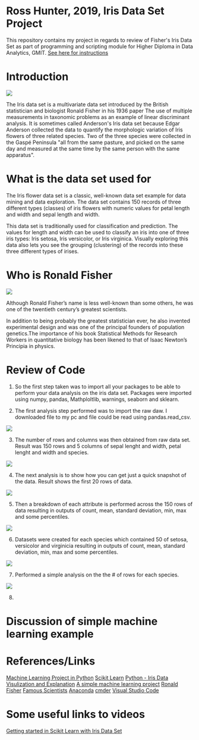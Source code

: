 # Ross Hunter, 2019, Iris Data Set Project

This repository contains my project in regards to review of Fisher's Iris Data Set as part of programming and scripting module for Higher Diploma in Data Analytics, GMIT.
[See here for instructions](https://github.com/ianmcloughlin/project-pands/raw/master/project.pdf)


# Introduction

![](Iris-image.PNG)




The Iris data set is a multivariate data set introduced by the British statistician and biologist Ronald Fisher in his 1936 paper The use of multiple measurements in taxonomic problems as an example of linear discriminant analysis. It is sometimes called Anderson's Iris data set because Edgar Anderson collected the data to quantify the morphologic variation of Iris flowers of three related species. Two of the three species were collected in the Gaspé Peninsula "all from the same pasture, and picked on the same day and measured at the same time by the same person with the same apparatus".


# What is the data set used for

The Iris flower data set is a classic, well-known data set example for data mining and data exploration. The data set contains 150 records of three different types (classes) of iris flowers with numeric values for petal length and width and sepal length and width.

This data set is traditionally used for classification and prediction. The values for length and width can be used to classify an iris into one of three iris types: Iris setosa, Iris versicolor, or Iris virginica. Visually exploring this data also lets you see the grouping (clustering) of the records into these three different types of irises.

# Who is Ronald Fisher

![](RF.PNG)






Although Ronald Fisher’s name is less well-known than some others, he was one of the twentieth century’s greatest scientists.

In addition to being probably the greatest statistician ever, he also invented experimental design and was one of the principal founders of population genetics.The importance of his book Statistical Methods for Research Workers in quantitative biology has been likened to that of Isaac Newton’s Principia in physics.



# Review of Code

1. So the first step taken was to import all your packages to be able to perform your data analysis on the iris data set. Packages were imported using numpy, pandas, Mathploltlib, warnings, seaborn and sklearn. 

2. The first analysis step performed was to import the raw daw. I downloaded file to my pc and file could be read using pandas.read_csv.




![](Capture18.PNG)




3. The number of rows and columns was then obtained from raw data set. Result was 150 rows and 5 columns of sepal lenght and width, petal lenght and width and species.





![](Capture1.PNG)




4. The next analysis is to show how you can get just a quick snapshot of the data. Result shows the first 20 rows of data.




![](Capture19.PNG)





5. Then a breakdown of each attribute is performed across the 150 rows of data resulting in outputs of count, mean, standard deviation, min, max and some percentiles.




![](Capture2.PNG)




6.  Datasets were created for each species which contained 50 of setosa, versicolor and virginicia resulting in outputs of count, mean, standard deviation, min, max and some percentiles.




![](Capture20.PNG)




7. Performed a simple analysis on the the # of rows for each species.



![](Capture4.PNG)




8. 

















# Discussion of simple machine learning example 


# References/Links
[Machine Learning Project in Python](https://machinelearningmastery.com/machine-learning-in-python-step-by-step/)
[Scikit Learn](https://scikit-learn.org/stable/auto_examples/datasets/plot_iris_dataset.html)
[Python - Iris Data Visulization and Explanation](https://www.kaggle.com/abhishekkrg/python-iris-data-visualization-and-explanation)
[A simple machine learning project](https://dev.to/liveedutv/a-simple-machine-learning-project-in-python-5d11)
[Ronald Fisher](https://en.wikipedia.org/wiki/Ronald_Fisher)
[Famous Scientists](https://www.famousscientists.org/ronald-fisher/)
[Anaconda](https://www.anaconda.com/)
[cmder](http://cmder.net/)
[Visual Studio Code](https://code.visualstudio.com/)


# Some useful links to videos
[Getting started in Scikit Learn with Iris Data Set](https://www.youtube.com/watch?v=hd1W4CyPX58)